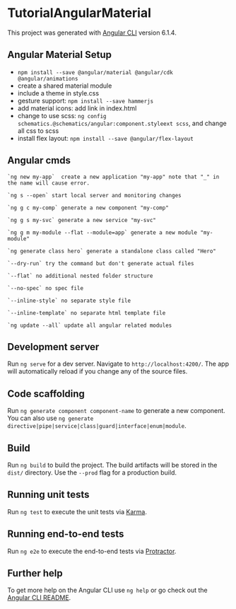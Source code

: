 # TutorialAngularMaterial

This project was generated with [Angular CLI](https://github.com/angular/angular-cli) version 6.1.4.

## Angular Material Setup

* `npm install --save @angular/material @angular/cdk @angular/animations`
* create a shared material module
* include a theme in style.css
* gesture support: `npm install --save hammerjs`
* add material icons: add link in index.html
* change to use scss: `ng config schematics.@schematics/angular:component.styleext scss`, and change all css to scss
* install flex layout: `npm install --save @angular/flex-layout`


## Angular cmds

    `ng new my-app`  create a new application "my-app" note that "_" in the name will cause error.
    
    `ng s --open` start local server and monitoring changes
    
    `ng g c my-comp` generate a new component "my-comp"
    
    `ng g s my-svc` generate a new service "my-svc"
    
    `ng g m my-module --flat --module=app` generate a new module "my-module"
    
    `ng generate class hero` generate a standalone class called "Hero"
    
    `--dry-run` try the command but don't generate actual files
    
    `--flat` no additional nested folder structure
    
    `--no-spec` no spec file
    
    `--inline-style` no separate style file
    
    `--inline-template` no separate html template file
    
    `ng update --all` update all angular related modules

## Development server

Run `ng serve` for a dev server. Navigate to `http://localhost:4200/`. The app will automatically reload if you change any of the source files.

## Code scaffolding

Run `ng generate component component-name` to generate a new component. You can also use `ng generate directive|pipe|service|class|guard|interface|enum|module`.

## Build

Run `ng build` to build the project. The build artifacts will be stored in the `dist/` directory. Use the `--prod` flag for a production build.

## Running unit tests

Run `ng test` to execute the unit tests via [Karma](https://karma-runner.github.io).

## Running end-to-end tests

Run `ng e2e` to execute the end-to-end tests via [Protractor](http://www.protractortest.org/).

## Further help

To get more help on the Angular CLI use `ng help` or go check out the [Angular CLI README](https://github.com/angular/angular-cli/blob/master/README.md).
